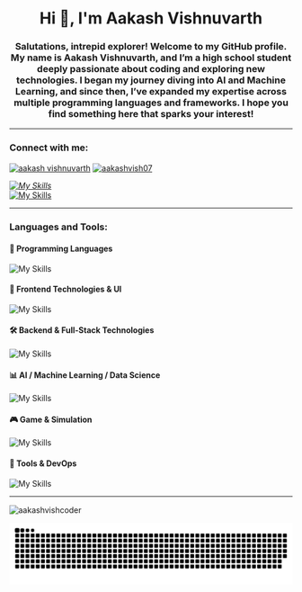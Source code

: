 <h1 align="center">Hi 👋, I'm Aakash Vishnuvarth</h1>
<h3 align="center">
  Salutations, intrepid explorer! Welcome to my GitHub profile.
  My name is Aakash Vishnuvarth, and I’m a high school student deeply passionate about coding and exploring new technologies.
  I began my journey diving into AI and Machine Learning, and since then, I’ve expanded my expertise across multiple programming languages and frameworks.
  I hope you find something here that sparks your interest!
</h3>

---

<h3 align="left">Connect with me:</h3>
<p align="left">
<a href="https://kaggle.com/aakashvishnuvarth" target="blank"><img align="center" src="https://raw.githubusercontent.com/rahuldkjain/github-profile-readme-generator/master/src/images/icons/Social/kaggle.svg" alt="aakash vishnuvarth" height="30" width="40" /></a>
<a href="https://www.leetcode.com/aakashvish07" target="blank"><img align="center" src="https://raw.githubusercontent.com/rahuldkjain/github-profile-readme-generator/master/src/images/icons/Social/leet-code.svg" alt="aakashvish07" height="30" width="40" /></a>
<address>
  <a href="mailto:aakashvish07@gmail.com">
    <img src="https://skillicons.dev/icons?i=gmail" alt="My Skills" />
  </a>
</address>
  <a href="https://www.instagram.com/aakashvishnuvarth/">
    <img src="https://skillicons.dev/icons?i=instagram" alt="My Skills" />
  </a>
</p>

---

<h3 align="left">Languages and Tools:</h3>
<h4 align="left">🧩 Programming Languages</h4>
<a>
  <img src="https://skillicons.dev/icons?i=c,cpp,java,python,js,kotlin,solidity,cs" alt="My Skills" />
</a>
<h4 align="left">🎨 Frontend Technologies & UI</h4>
<a>
  <img src="https://skillicons.dev/icons?i=html,css,bootstrap,react,tailwind" alt="My Skills" />
</a>
<h4 align="left">🛠️ Backend & Full-Stack Technologies</h4>
<a>
  <img src="https://skillicons.dev/icons?i=fastapi,firebase,flask,mongodb,mysql,nodejs" alt="My Skills" />
</a>
<h4 align="left">📊 AI / Machine Learning / Data Science</h4>
<a>
  <img src="https://skillicons.dev/icons?i=pytorch,sklearn,tensorflow,keras,pandas,seaborn,matplotlib" alt="My Skills" />
</a>
<h4 align="left">🎮 Game & Simulation</h4>
<a>
  <img src="https://skillicons.dev/icons?i=unity" alt="My Skills" />
</a>
<h4 align="left">🔧 Tools & DevOps</h4>
<a>
  <img src="https://skillicons.dev/icons?i=bash,figma,git,matlab,anaconda" alt="My Skills" />
</a>

---

<p><img align="center" src="https://github-readme-stats.vercel.app/api/top-langs?username=aakashvishcoder&show_icons=true&locale=en&layout=compact&theme=dark" alt="aakashvishcoder" /></p>

![snake gif](https://github.com/aakashvishcoder/aakashvishcoder/blob/output/github-snake-dark.svg)

